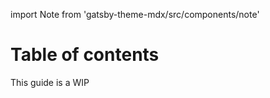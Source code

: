 import Note from 'gatsby-theme-mdx/src/components/note'

# Table of contents

<Note>
  This guide is a WIP
</Note>
